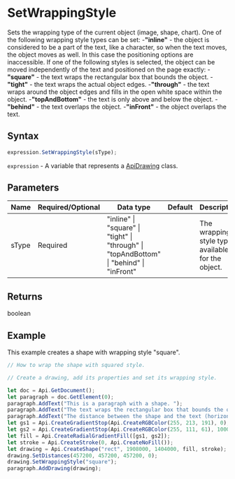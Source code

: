 # SetWrappingStyle

Sets the wrapping type of the current object (image, shape, chart). One of the following wrapping style types can be set:
-**"inline"** - the object is considered to be a part of the text, like a character, so when the text moves, the object moves as well. In this case the positioning options are inaccessible.
If one of the following styles is selected, the object can be moved independently of the text and positioned on the page exactly:
-**"square"** - the text wraps the rectangular box that bounds the object.
-**"tight"** - the text wraps the actual object edges.
-**"through"** - the text wraps around the object edges and fills in the open white space within the object.
-**"topAndBottom"** - the text is only above and below the object.
-**"behind"** - the text overlaps the object.
-**"inFront"** - the object overlaps the text.

## Syntax

```javascript
expression.SetWrappingStyle(sType);
```

`expression` - A variable that represents a [ApiDrawing](../ApiDrawing.md) class.

## Parameters

| **Name** | **Required/Optional** | **Data type** | **Default** | **Description** |
| ------------- | ------------- | ------------- | ------------- | ------------- |
| sType | Required | "inline" \| "square" \| "tight" \| "through" \| "topAndBottom" \| "behind" \| "inFront" |  | The wrapping style type available for the object. |

## Returns

boolean

## Example

This example creates a shape with wrapping style "square".

```javascript editor-docx
// How to wrap the shape with squared style.

// Create a drawing, add its properties and set its wrapping style.

let doc = Api.GetDocument();
let paragraph = doc.GetElement(0);
paragraph.AddText("This is a paragraph with a shape. ");
paragraph.AddText("The text wraps the rectangular box that bounds the object. ");
paragraph.AddText("The distance between the shape and the text (horizontally) is half an inch (457200 English measure units).");
let gs1 = Api.CreateGradientStop(Api.CreateRGBColor(255, 213, 191), 0);
let gs2 = Api.CreateGradientStop(Api.CreateRGBColor(255, 111, 61), 100000);
let fill = Api.CreateRadialGradientFill([gs1, gs2]);
let stroke = Api.CreateStroke(0, Api.CreateNoFill());
let drawing = Api.CreateShape("rect", 1908000, 1404000, fill, stroke);
drawing.SetDistances(457200, 457200, 457200, 0);
drawing.SetWrappingStyle("square");
paragraph.AddDrawing(drawing);
```

